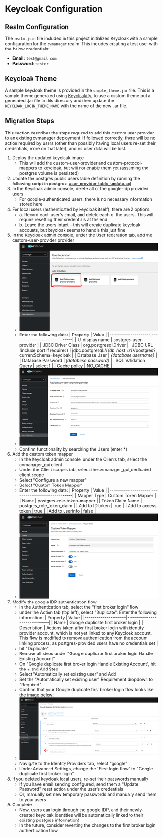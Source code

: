 # Keycloak Configuration

## Realm Configuration

The `realm.json` file included in this project initializes Keycloak with a sample configuration for the `cvmanager` realm. This includes creating a test user with the below credentials:

- **Email:** `test@gmail.com`
- **Password:** `tester`

## Keycloak Theme

A sample keycloak theme is provided in the `sample_theme.jar` file. This is a sample theme generated using [Keycloakify](https://github.com/CDOT-CV/keycloakify-starter), to use a custom theme put a generated .jar file in this directory and then update the `KEYCLOAK_LOGIN_THEME_NAME` with the name of the new .jar file.

## Migration Steps

This section describes the steps required to add this custom user provider to an existing cvmanager deployment. If followed correctly, there will be no action required by users (other than possibly having local users re-set their credentials, more on that later), and no user data will be lost.

1. Deploy the updated keycloak image
   - This will add the custom-user-provider and custom-protocol-mappers to keycloak, but will not enable them yet (assuming the postgres volume is persisted)
2. Update the postgres public.users table definition by running the following script in postgres: [user_provider_table_update.sql](../sql_scripts/update_scripts/user_provider_table_update.sql)
3. In the Keycloak admin console, delete all of the google-idp provided users
   - For google-authenticated users, there is no necessary information stored here
4. For local users (authenticated by keycloak itself), there are 2 options:
   - a. Record each user's email, and delete each of the users. This will require resetting their credentials at the end
   - b. Leave the users intact - this will create duplicate keycloak accounts, but keycloak seems to handle this just fine
5. In the Keycloak admin console, under the User federation tab, add the custom-user-provider provider
   - ![Keycloak admin console add user provider](./screenshots/custom-user-provider.png)
   - Enter the following data:
     | Property | Value |
     |---------------------|------------------------------|
     | UI display name | postgres-user-provider |
     | JDBC Driver Class | org.postgresql.Driver |
     | JDBC URL (include port if required) | jdbc:postgresql://_{db_host_url}_/postgres?currentSchema=keycloak |
     | Database User | _{database username}_ |
     | Database Password | _{database password}_ |
     | SQL Validation Query | select 1 |
     | Cache policy | NO_CACHE |
   - ![Keycloak admin console add user provider properties](./screenshots/custom-user-provider-properties.png)
   - Confirm functionality by searching the Users (enter \*)
6. Add the custom token mapper
   - In the Keycloak admin console, under the Clients tab, select the cvmanager_gui client
   - Under the Client scopes tab, select the cvmanager_gui_dedicated client scope
   - Select "Configure a new mapper"
   - Select "Custom Token Mapper"
   - Enter the following data:
     | Property | Value |
     |---------------------|------------------------------|
     | Mapper Type | Custom Token Mapper |
     | Name | postgres-role-token-mapper |
     | Token Claim Name | postgres_role_token_claim |
     | Add to ID token | true |
     | Add to access token | true |
     | Add to userinfo | false |
   - ![Keycloak admin console add custom token mapper](./screenshots/custom-protocol-mapper.png)
7. Modify the google IDP authentication flow
   - In the Authentication tab, select the "first broker login" flow
   - under the Action tab (top left), select "Duplicate". Enter the following information:
     | Property | Value |
     |---------------------|------------------------------|
     | Name | Google duplicate first broker login |
     | Description | Actions taken after first broker login with identity provider account, which is not yet linked to any Keycloak account. This flow is modified to remove authentication from the account linking process, as postgres-provided users have no credentials set |
   - hit "Duplicate"
   - Remove all steps under "Google duplicate first broker login Handle Existing Account"
   - On "Google duplicate first broker login Handle Existing Account", hit the + and Add Step
   - Select "Automatically set existing user" and Add
   - Set the "Automatically set existing user" Requirement dropdown to "Required"
   - Confirm that your Google duplicate first broker login flow looks like the image below:
   - ![Keycloak admin console update authentication flow](./screenshots/authentication-flow.png)
   - Navigate to the Identity Providers tab, select "google"
   - Under Advanced Settings, change the "First login flow" to "Google duplicate first broker login"
8. If you deleted keycloak local users, re-set their passwords manually
   - If you have email sending configured, send them a "Update Password" reset action under the user's credentials
   - Or, manually set new temporary passwords and manually send them to your users
9. Complete
   - Now, users can login through the google IDP, and their newly-created keycloak identities will be automatically linked to their existing postgres information!
   - In the future, consider reverting the changes to the first broker login authentication flow
